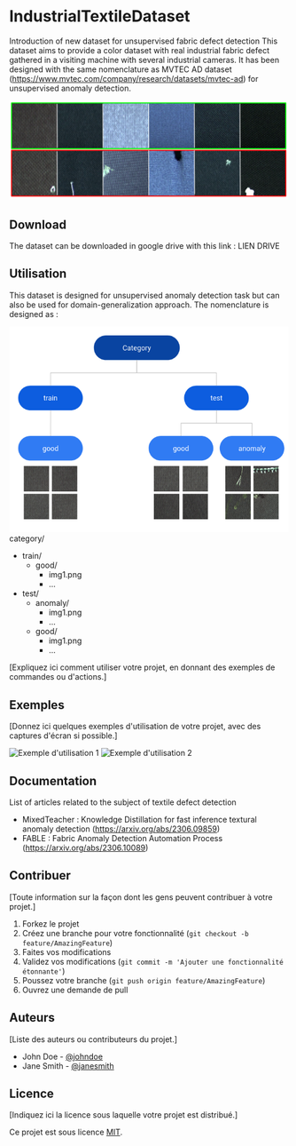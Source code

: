 # IndustrialTextileDataset
Introduction of new dataset for unsupervised fabric defect detection 
This dataset aims to provide a color dataset with real industrial fabric defect gathered in a visiting machine with several industrial cameras.
It has been designed with the same nomenclature as MVTEC AD dataset (https://www.mvtec.com/company/research/datasets/mvtec-ad) for unsupervised anomaly detection. 

![Capture d'écran](images/Samples.png)

## Download 

The dataset can be downloaded in google drive with this link : LIEN DRIVE 

## Utilisation
This dataset is designed for unsupervised anomaly detection task but can also be used for domain-generalization approach.
The nomenclature is designed as : 

![Capture d'écran](images/Nomenclature.png)
category/
  - train/
    - good/
      - img1.png
      - ...
  - test/
    - anomaly/
      - img1.png
      - ...
    - good/
      - img1.png
      - ...

[Expliquez ici comment utiliser votre projet, en donnant des exemples de commandes ou d'actions.]

## Exemples

[Donnez ici quelques exemples d'utilisation de votre projet, avec des captures d'écran si possible.]

![Exemple d'utilisation 1](screenshots/example1.png)
![Exemple d'utilisation 2](screenshots/example2.png)

## Documentation

List of articles related to the subject of textile defect detection

- MixedTeacher : Knowledge Distillation for fast inference textural anomaly detection (https://arxiv.org/abs/2306.09859)
- FABLE : Fabric Anomaly Detection Automation Process (https://arxiv.org/abs/2306.10089)

## Contribuer

[Toute information sur la façon dont les gens peuvent contribuer à votre projet.]

1. Forkez le projet
2. Créez une branche pour votre fonctionnalité (`git checkout -b feature/AmazingFeature`)
3. Faites vos modifications
4. Validez vos modifications (`git commit -m 'Ajouter une fonctionnalité étonnante'`)
5. Poussez votre branche (`git push origin feature/AmazingFeature`)
6. Ouvrez une demande de pull

## Auteurs

[Liste des auteurs ou contributeurs du projet.]

- John Doe - [@johndoe](https://github.com/johndoe)
- Jane Smith - [@janesmith](https://github.com/janesmith)

## Licence

[Indiquez ici la licence sous laquelle votre projet est distribué.]

Ce projet est sous licence [MIT](https://opensource.org/licenses/MIT).
